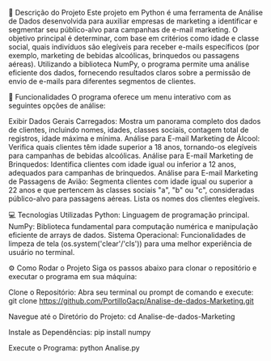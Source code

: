 📄 Descrição do Projeto
Este projeto em Python é uma ferramenta de Análise de Dados desenvolvida para auxiliar empresas de marketing a identificar e segmentar seu público-alvo para campanhas de e-mail marketing. O objetivo principal é determinar, com base em critérios como idade e classe social, quais indivíduos são elegíveis para receber e-mails específicos (por exemplo, marketing de bebidas alcoólicas, brinquedos ou passagens aéreas).
Utilizando a biblioteca NumPy, o programa permite uma análise eficiente dos dados, fornecendo resultados claros sobre a permissão de envio de e-mails para diferentes segmentos de clientes.

🚀 Funcionalidades
O programa oferece um menu interativo com as seguintes opções de análise:

Exibir Dados Gerais Carregados: Mostra um panorama completo dos dados de clientes, incluindo nomes, idades, classes sociais, contagem total de registros, idade máxima e mínima.
Análise para E-mail Marketing de Álcool: Verifica quais clientes têm idade superior a 18 anos, tornando-os elegíveis para campanhas de bebidas alcoólicas.
Análise para E-mail Marketing de Brinquedos: Identifica clientes com idade igual ou inferior a 12 anos, adequados para campanhas de brinquedos.
Análise para E-mail Marketing de Passagens de Avião: Segmenta clientes com idade igual ou superior a 22 anos e que pertencem às classes sociais "a", "b" ou "c", consideradas público-alvo para passagens aéreas. Lista os nomes dos clientes elegíveis.

💻 Tecnologias Utilizadas
Python: Linguagem de programação principal.
NumPy: Biblioteca fundamental para computação numérica e manipulação eficiente de arrays de dados.
Sistema Operacional: Funcionalidades de limpeza de tela (os.system('clear'/'cls')) para uma melhor experiência de usuário no terminal.

⚙️ Como Rodar o Projeto
Siga os passos abaixo para clonar o repositório e executar o programa em sua máquina:

Clone o Repositório:
Abra seu terminal ou prompt de comando e execute:
git clone https://github.com/PortilloGacp/Analise-de-dados-Marketing.git

Navegue até o Diretório do Projeto:
cd Analise-de-dados-Marketing

Instale as Dependências:
pip install numpy

Execute o Programa:
python Analise.py
